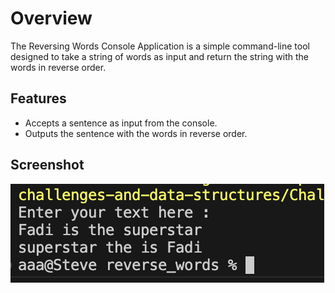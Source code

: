 # Overview
The Reversing Words Console Application is a simple command-line tool designed to take a string of words as input and return the string with the words in reverse order.

## Features
* Accepts a sentence as input from the console.
* Outputs the sentence with the words in reverse order.

## Screenshot 
![ReverseWords](../Images/Reverse_Words.png)